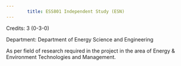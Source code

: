 ```yaml
---
        title: ESS801 Independent Study (ESN)
---
```

Credits: 3 (0-3-0)

Department: Department of Energy Science and Engineering

As per field of research required in the project in the area of Energy & Environment Technologies and Management.